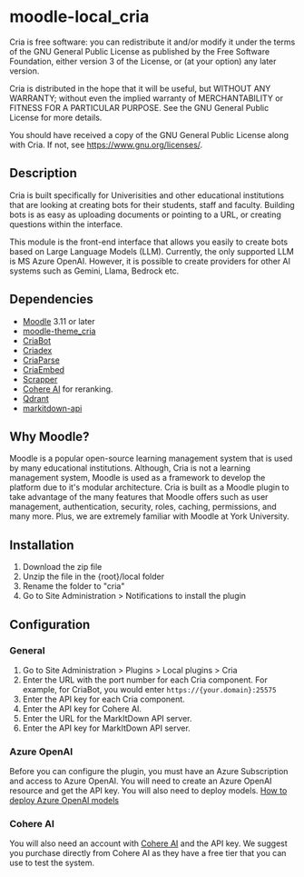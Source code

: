 # moodle-local_cria

Cria is free software: you can redistribute it and/or modify it under the terms of the GNU General Public License as published by the Free Software Foundation, either version 3 of the License, or (at your option) any later version.

Cria is distributed in the hope that it will be useful, but WITHOUT ANY WARRANTY; without even the implied warranty of MERCHANTABILITY or FITNESS FOR A PARTICULAR PURPOSE. See the GNU General Public License for more details.

You should have received a copy of the GNU General Public License along with Cria. If not, see <https://www.gnu.org/licenses/>.

## Description
Cria is built specifically for Univerisities and other educational institutions that are looking at
creating bots for their students, staff and faculty. Building bots is as easy as uploading documents or pointing to a URL,
or creating questions within the interface.

This module is the front-end interface that allows you easily to create bots based on Large Language Models (LLM).
Currently, the only supported LLM is MS Azure OpenAI. However, it is possible to create providers for other AI systems 
such as Gemini, Llama, Bedrock etc.

## Dependencies
* [Moodle](https://download.moodle.org/) 3.11 or later
* [moodle-theme_cria](https://github.com/itinnovationyorku/moodle-theme_cria)
* [CriaBot](https://github.com/YorkUITInnovation/criabot)
* [Criadex](https://github.com/YorkUITInnovation/Criadex)
* [CriaParse](https://github.com/YorkUITInnovation/CriaParse)
* [CriaEmbed](https://github.com/YorkUITInnovation/criaembed)
* [Scrapper](https://github.com/amerkurev/scrapper)
* [Cohere AI](https://cohere.com) for reranking.
* [Qdrant](https://qdrant.tech/)
* [markitdown-api](https://github.com/YorkUITInnovation/markitdown-api)
## Why Moodle?
Moodle is a popular open-source learning management system that is used by many educational institutions. Although, Cria
is not a learning management system, Moodle is used as a framework to develop the platform due to it's modular
architecture. Cria is built as a Moodle plugin to take advantage of the many features that Moodle offers such as user management,
authentication, security, roles, caching, permissions, and many more. Plus, we are extremely familiar with Moodle at York University.

## Installation
1. Download the zip file
2. Unzip the file in the {root}/local folder
3. Rename the folder to "cria"
4. Go to Site Administration > Notifications to install the plugin

## Configuration

### General
1. Go to Site Administration > Plugins > Local plugins > Cria
2. Enter the URL with the port number for each Cria component. For example, for CriaBot, you would enter `https://{your.domain}:25575`
3. Enter the API key for each Cria component.
4. Enter the API key for Cohere AI.
5. Enter the URL for the MarkItDown API server.
5. Enter the API key for MarkItDown API server.

### Azure OpenAI
Before you can configure the plugin, you must have an Azure Subscription and access to Azure OpenAI. You will need to 
create an Azure OpenAI resource and get the API key. You will also need to deploy models. 
[How to deploy Azure OpenAI models](https://docs.microsoft.com/en-us/azure/cognitive-services/azure-openai-deploy-models)

### Cohere AI
You will also need an account with [Cohere AI](https://cohere.com) and the API key. We suggest you purchase directly from
Cohere AI as they have a free tier that you can use to test the system.



